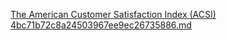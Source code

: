 [The American Customer Satisfaction Index (ACSI) 4bc71b72c8a24503967ee9ec26735886.md](https://github.com/Martins-Diego/American-Customer-Satisfaction-Index/files/11134483/The.American.Customer.Satisfaction.Index.ACSI.4bc71b72c8a24503967ee9ec26735886.md)
